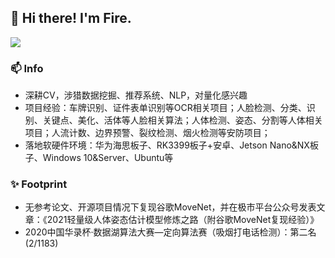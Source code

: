 
## 👋 Hi there! I'm Fire.



[![](https://github-readme-stats.vercel.app/api?username=fire717&show_icons=true&theme=onedark)](https://github.com/anuraghazra/github-readme-stats)

### 📫 Info
* 深耕CV，涉猎数据挖掘、推荐系统、NLP，对量化感兴趣
* 项目经验：车牌识别、证件表单识别等OCR相关项目；人脸检测、分类、识别、关键点、美化、活体等人脸相关算法；人体检测、姿态、分割等人体相关项目；人流计数、边界预警、裂纹检测、烟火检测等安防项目；
* 落地软硬件环境：华为海思板子、RK3399板子+安卓、Jetson Nano&NX板子、Windows 10&Server、Ubuntu等

### ✨ Footprint
* 无参考论文、开源项目情况下复现谷歌MoveNet，并在极市平台公众号发表文章：《2021轻量级人体姿态估计模型修炼之路（附谷歌MoveNet复现经验）》
* 2020中国华录杯·数据湖算法大赛—定向算法赛（吸烟打电话检测）：第二名 (2/1183)






<!--
示例
**fire717/fire717** is a ✨ _special_ ✨ repository because its `README.md` (this file) appears on your GitHub profile.


<h3 align="center"> 👋 Hi there! I'm Fire.</h3>

<p align="center">
  <a href="https://fire15.com">Blog</a> •
  <a href="https://www.douban.com/people/fire15/">豆瓣</a>
</p>


Here are some ideas to get you started:

- 🔭 I’m currently working on ...
- 🌱 I’m currently learning ...
- 👯 I’m looking to collaborate on ...
- 🤔 I’m looking for help with ...
- 💬 Ask me about ...
- 📫 How to reach me: ...
- 😄 Pronouns: ...
- ⚡ Fun fact: ...
-->
